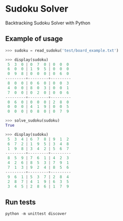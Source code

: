 # Sudoku Solver

Backtracking Sudoku Solver with Python

## Example of usage

```python
>>> sudoku = read_sudoku('test/board_example.txt')
 ```
```python
>>> display(sudoku)
 5  3  0 | 0  7  0 | 0  0  0
 6  0  0 | 1  9  5 | 0  0  0
 0  9  8 | 0  0  0 | 0  6  0
---------+---------+---------
 8  0  0 | 0  6  0 | 0  0  3
 4  0  0 | 8  0  3 | 0  0  1
 7  0  0 | 0  2  0 | 0  0  6
---------+---------+---------
 0  6  0 | 0  0  0 | 2  8  0
 0  0  0 | 4  1  9 | 0  0  5
 0  0  0 | 0  8  0 | 0  7  9
 ```
```python
>>> solve_sudoku(sudoku)
True
 ```
```python
>>> display(sudoku)
 5  3  4 | 6  7  8 | 9  1  2
 6  7  2 | 1  9  5 | 3  4  8
 1  9  8 | 3  4  2 | 5  6  7
---------+---------+---------
 8  5  9 | 7  6  1 | 4  2  3
 4  2  6 | 8  5  3 | 7  9  1
 7  1  3 | 9  2  4 | 8  5  6
---------+---------+---------
 9  6  1 | 5  3  7 | 2  8  4
 2  8  7 | 4  1  9 | 6  3  5
 3  4  5 | 2  8  6 | 1  7  9
 ```

## Run tests

```python
python -m unittest discover
 ```
